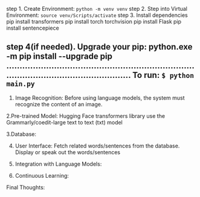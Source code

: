 step 1. Create Environment: ```python -m venv venv```
step 2. Step into Virtual Environment: ```source venv/Scripts/activate```
step 3. Install dependencies
pip install transformers
pip install torch torchvision
pip install Flask
pip install sentencepiece

step 4(if needed). Upgrade your pip: python.exe -m pip install --upgrade pip
......................................................................................................................
To run: ```$ python main.py```
----------------------------------------------------------------------------------------------------------------------
1. Image Recognition:
Before using language models, the system must recognize the content of an image.

2.Pre-trained Model:
Hugging Face transformers library
use the Grammarly/coedit-large text to text (txt) model

3.Database:

4. User Interface:
Fetch related words/sentences from the database.
Display or speak out the words/sentences

5. Integration with Language Models:

6. Continuous Learning:

Final Thoughts: